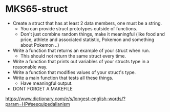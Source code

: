 # MKS65-struct

- Create a struct that has at least 2 data members, one must be a string.
    - You can provide struct prototypes outside of functions.
    - Don't just combine random things, make it meaningful (like food and price, athlete and associated statistic, Pokemon and something about Pokemon ..)
- Write a function that returns an example of your struct when run.
    - This should not return the same struct every time.
- Write a function that prints out variables of your structs type in a reasonable way.
- Write a function that modifies values of your struct's type.
- Write a main function that tests all these things.
    - Have meaningful output.
- DONT FORGET A MAKEFILE

https://www.dictionary.com/e/s/longest-english-words/?param=HP#sesquipedalianism
